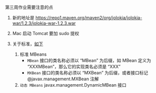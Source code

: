 第三周作业需要注意的点

1. 新的地址是 https://repo1.maven.org/maven2/org/jolokia/jolokia-war/1.2.3/jolokia-war-1.2.3.war

2. Mac 启动 Tomcat 要加 sudo 提权

3. 关于标准，[如下](https://www.cnblogs.com/binarylei/p/10360193.html)
   1. 标准 MBeans
		- `MBean` 接口的类名称必须以 “MBean” 为后缀，如 MBean 定义为 “XXXMBean”，那么它的实现类名必须是 “XXX”
   		- `MXBean` 接口的类名称必须以 “MXBean” 为后缀，或者接口标记 @javax.management.MXBean 注解
	2. `动态 MBeans` javax.management.DynamicMBean 接口